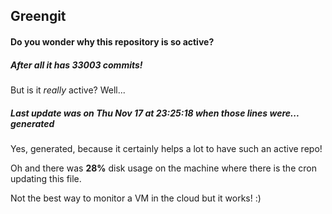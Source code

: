 ## Greengit

#### Do you wonder why this repository is so active?

##### After all it has 33003 commits!

But is it *really* active? Well...

##### Last update was on Thu Nov 17 at 23:25:18 when those lines were... generated

Yes, generated, because it certainly helps a lot to have such an active repo!

Oh and there was **28%** disk usage on the machine
where there is the cron updating this file.

Not the best way to monitor a VM in the cloud but it works! :)
